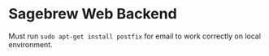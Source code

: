# Sagebrew Web Backend #
Must run `sudo apt-get install postfix` for email to work correctly on local 
environment. 
